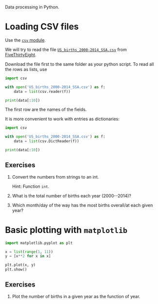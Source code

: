 
Data processing in Python.

# Loading CSV files

Use the [`csv` module](https://docs.python.org/3/library/csv.html).

We will try to read the file
[`US_births_2000-2014_SSA.csv`](https://raw.githubusercontent.com/fivethirtyeight/data/master/births/US_births_2000-2014_SSA.csv)
from [FiveThirtyEight](https://data.fivethirtyeight.com/).

Download the file first to the same folder as your python script.
To read all the rows as lists, use

```python
import csv

with open('US_births_2000-2014_SSA.csv') as f:
    data = list(csv.reader(f))

print(data[:10])
```

The first row are the names of the fields.

It is more convenient to work with entries as dictionaries:

```python
import csv

with open('US_births_2000-2014_SSA.csv') as f:
    data = list(csv.DictReader(f))

print(data[:10])
```

## Exercises

1. Convert the numbers from strings to an int.

    Hint: Function `int`.

2. What is the total number of births each year (2000--2014)?

3. Which month/day of the way has the most births overall/at each given
   year?

# Basic plotting with `matplotlib`

```python
import matplotlib.pyplot as plt

x = list(range(1, 11))
y = [x**2 for x in x]

plt.plot(x, y)
plt.show()
```

## Exercises

1. Plot the number of births in a given year as the function of year.

